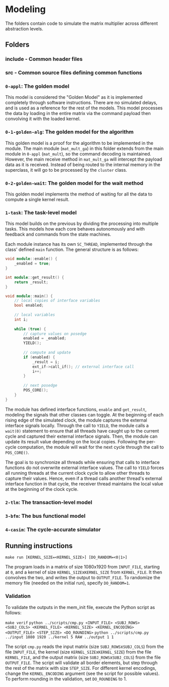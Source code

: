 
# Modeling

The folders contain code to simulate the matrix multiplier across different abstraction levels.

## Folders

### include - Common header files

### src - Common source files defining common functions

### `0-appl`: The golden model

This model is considered the "Golden Model" as it is implemented completely through software instructions. There are no simulated delays, and is used as a reference for the rest of the models. This model processes the data by loading in the entire matrix via the command payload then convolving it with the loaded kernel.

### `0-1-golden-alg`: The golden model for the algorithm

This golden model is a proof for the algorithm to be implemented in the module. The main module (`mat_mult_ga`) in this folder extends from the main module in `0-appl` (`mat_mult`), so the command decoding is maintained. However, the main receive method in `mat_mult_ga` will intercept the payload data as it is received. Instead of being routed to the internal memory in the superclass, it will go to be processed by the `cluster` class.

### `0-2-golden-wait`: The golden model for the wait method

This golden model implements the method of waiting for all the data to compute a single kernel result.

### `1-task`: The task-level model

This model builds on the previous by dividing the processing into multiple tasks. This models how each core behaves autonomously and with feedback and commands from the state machines.

Each module instance has its own `SC_THREAD`, implemented through the class' defined `main` function. The general structure is as follows:
```cpp
void module::enable() {
    _enabled = true;
}

int module::get_result() {
    return _result;
}

void module::main() {
    // local copies of interface variables
    bool enabled;
    
    // local variables
    int i;
    
    while (true) {
        // capture values on posedge
        enabled = _enabled;
        YIELD();
        
        // compute and update
        if (enabled) {
            _result = i;
            ext_if->call_if(); // external interface call
            i++;
        }
        
        // next posedge
        POS_CORE();
    }
}
```

The module has defined interface functions, `enable` and `get_result`, modeling the signals that other classes can toggle. At the beginning of each rising edge of the simulated clock, the module captures the external interface signals locally. Through the call to `YIELD`, the module calls a `wait(0)` statement to ensure that all threads have caught up to the current cycle and captured their external interface signals. Then, the module can update its result value depending on the local copies. Following the per-cycle computation, the module will wait for the next cycle through the call to `POS_CORE()`.

The goal is to synchronize all threads while ensuring that calls to interface functions do not overwrite external interface values. The call to `YIELD` forces all running threads at the current clock cycle to allow other threads to capture their values. Hence, even if a thread calls another thread's external interface function in that cycle, the receiver thread maintains the local value at the beginning of the clock cycle.

### `2-tlm`: The transaction-level model

### `3-bfm`: The bus functional model

### `4-casim`: The cycle-accurate simulator

## Running instructions

`make run [KERNEL_SIZE=<KERNEL_SIZE>] [DO_RANDOM=<0|1>]`

The program loads in a matrix of size 1080x1920 from `INPUT_FILE`, starting at `0`, and a kernel of size `KERNEL_SIZE`x`KERNEL_SIZE` from `KERNEL_FILE`. It then convolves the two, and writes the output to `OUTPUT_FILE`. To randomize the memory file (needed on the initial run), specify `DO_RANDOM=1`.

### Validation

To validate the outputs in the mem_init file, execute the Python script as follows:

`make verif`
`python ../scripts/cmp.py <INPUT_FILE> <SUBJ_ROWS> <SUBJ_COLS> <KERNEL_FILE> <KERNEL_SIZE> <KERNEL_ENCODING> <OUTPUT_FILE> <STEP_SIZE> <DO_ROUNDING>`
`python ../scripts/cmp.py ../input 1080 1920 ../kernel 5 RAW ../output 1 1`

The script `cmp.py` reads the input matrix (size `SUBJ_ROWS`x`SUBJ_COLS`) from the file `INPUT_FILE`, the kernel (size `KERNEL_SIZE`x`KERNEL_SIZE`) from the file `KERNEL_FILE`, and the output matrix (size `SUBJ_ROWS`x`SUBJ_COLS`) from the file `OUTPUT_FILE`. The script will validate all border elements, but step through the rest of the matrix with size `STEP_SIZE`. For different kernel encodings, change the `KERNEL_ENCODING` argument (see the script for possible values). To perform rounding in the validation, set `DO_ROUNDING` to 1.
